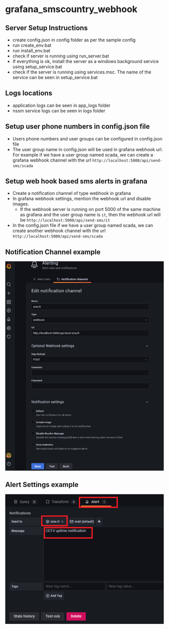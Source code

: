 # grafana_smscountry_webhook

## Server Setup Instructions
* create config.json in config folder as per the sample config
* run create_env.bat
* run install_env.bat
* check if server is running using run_server.bat
* If everything is ok, install the server as a windows background service using setup_service.bat
* check if the server is running using services.msc. The name of the service can be seen in setup_service.bat

## Logs locations
* application logs can be seen in app_logs folder
* nssm service logs can be seen in logs folder

## Setup user phone numbers in config.json file
* Users phone numbers and user groups can be configured in config.json file
* The user group name in config.json will be used in grafana webhook url. For example if we have a user group named scada, we can create a grafana webhook channel with the url ```http://localhost:5000/api/send-sms/scada```

## Setup web hook based sms alerts in grafana
* Create a notification channel of type webhook in grafana
* In grafana webhook settings, mention the webhook url and disable images. 
    * If the webhook server is running on port 5000 of the same machine as grafana and the user group name is ```it```, then the webhook url will be ```http://localhost:5000/api/send-sms/it```
* In the config.json file if we have a user group named scada, we can create another webhook channel with the url ```http://localhost:5000/api/send-sms/scada```

## Notification Channel example
![Notification Channel example](/assets/img/notification_channel_settings.png)

## Alert Settings example
![Alert Settings example](/assets/img/alert_settings_example.png)

